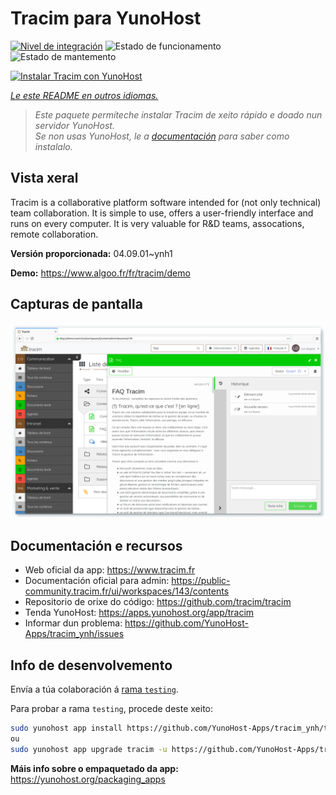 <!--
NOTA: Este README foi creado automáticamente por <https://github.com/YunoHost/apps/tree/master/tools/readme_generator>
NON debe editarse manualmente.
-->

# Tracim para YunoHost

[![Nivel de integración](https://dash.yunohost.org/integration/tracim.svg)](https://ci-apps.yunohost.org/ci/apps/tracim/) ![Estado de funcionamento](https://ci-apps.yunohost.org/ci/badges/tracim.status.svg) ![Estado de mantemento](https://ci-apps.yunohost.org/ci/badges/tracim.maintain.svg)

[![Instalar Tracim con YunoHost](https://install-app.yunohost.org/install-with-yunohost.svg)](https://install-app.yunohost.org/?app=tracim)

*[Le este README en outros idiomas.](./ALL_README.md)*

> *Este paquete permíteche instalar Tracim de xeito rápido e doado nun servidor YunoHost.*  
> *Se non usas YunoHost, le a [documentación](https://yunohost.org/install) para saber como instalalo.*

## Vista xeral

Tracim is a collaborative platform software intended for (not only technical) team collaboration. It is simple to use, offers a user-friendly interface and runs on every computer. It is very valuable for R&D teams, assocations, remote collaboration.


**Versión proporcionada:** 04.09.01~ynh1

**Demo:** <https://www.algoo.fr/fr/tracim/demo>

## Capturas de pantalla

![Captura de pantalla de Tracim](./doc/screenshots/feature_app_document.png)

## Documentación e recursos

- Web oficial da app: <https://www.tracim.fr>
- Documentación oficial para admin: <https://public-community.tracim.fr/ui/workspaces/143/contents>
- Repositorio de orixe do código: <https://github.com/tracim/tracim>
- Tenda YunoHost: <https://apps.yunohost.org/app/tracim>
- Informar dun problema: <https://github.com/YunoHost-Apps/tracim_ynh/issues>

## Info de desenvolvemento

Envía a túa colaboración á [rama `testing`](https://github.com/YunoHost-Apps/tracim_ynh/tree/testing).

Para probar a rama `testing`, procede deste xeito:

```bash
sudo yunohost app install https://github.com/YunoHost-Apps/tracim_ynh/tree/testing --debug
ou
sudo yunohost app upgrade tracim -u https://github.com/YunoHost-Apps/tracim_ynh/tree/testing --debug
```

**Máis info sobre o empaquetado da app:** <https://yunohost.org/packaging_apps>

